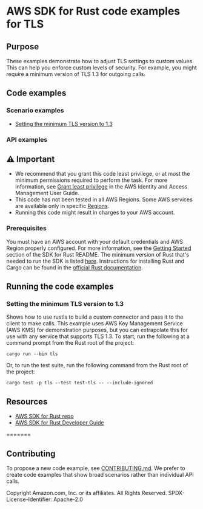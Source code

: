 # AWS SDK for Rust code examples for TLS

## Purpose

These examples demonstrate how to adjust TLS settings to custom values. 
This can help you enforce custom levels of security. 
For example, you might require a minimum version of TLS 1.3 for outgoing calls.

## Code examples

### Scenario examples

* [Setting the minimum TLS version to 1.3](src/lib.rs) 

### API examples

## ⚠ Important

- We recommend that you grant this code least privilege, 
  or at most the minimum permissions required to perform the task.
  For more information, see
  [Grant least privilege](https://docs.aws.amazon.com/IAM/latest/UserGuide/best-practices.html#grant-least-privilege)
  in the AWS Identity and Access Management User Guide.
- This code has not been tested in all AWS Regions.
  Some AWS services are available only in specific
  [Regions](https://aws.amazon.com/about-aws/global-infrastructure/regional-product-services).
- Running this code might result in charges to your AWS account.

### Prerequisites

You must have an AWS account with your default credentials and AWS Region properly configured. 
For more information, see the 
[Getting Started](https://github.com/awslabs/aws-sdk-rust#getting-started-with-the-sdk) 
section of the SDK for Rust README.
The minimum version of Rust that's needed to run the SDK is listed 
[here](https://github.com/awslabs/aws-sdk-rust#supported-rust-versions-msrv).
Instructions for installing Rust and Cargo can be found in the 
[official Rust documentation](https://doc.rust-lang.org/book/ch01-01-installation.html).

## Running the code examples

### Setting the minimum TLS version to 1.3

Shows how to use rustls to build a custom connector and pass it to the client to make calls.
This example uses AWS Key Management Service (AWS KMS) for demonstration purposes, 
but you can extrapolate this for use with any service that supports TLS 1.3.
To start, run the following at a command prompt from the Rust root of the project:

```
cargo run --bin tls
```   

Or, to run the test suite, run the following command from the Rust root of the project:

```
cargo test -p tls --test test-tls -- --include-ignored
```

## Resources

- [AWS SDK for Rust repo](https://github.com/awslabs/aws-sdk-rust)
- [AWS SDK for Rust Developer Guide](https://docs.aws.amazon.com/sdk-for-rust/latest/dg) 

=======
## Contributing

To propose a new code example, 
see [CONTRIBUTING.md](https://github.com/awsdocs/aws-doc-sdk-examples/blob/master/CONTRIBUTING.md).
We prefer to create code examples that show broad scenarios rather than individual API calls.

Copyright Amazon.com, Inc. or its affiliates. All Rights Reserved. SPDX-License-Identifier: Apache-2.0